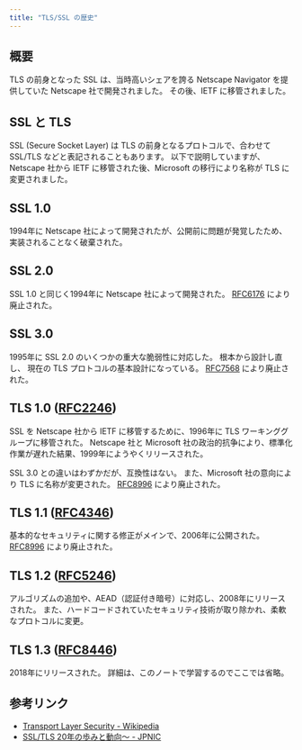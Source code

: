 ```yaml
---
title: "TLS/SSL の歴史"
---
```


## 概要

TLS の前身となった SSL は、当時高いシェアを誇る Netscape Navigator を提供していた Netscape 社で開発されました。
その後、IETF に移管されました。

## SSL と TLS

SSL (Secure Socket Layer) は TLS の前身となるプロトコルで、合わせて SSL/TLS などと表記されることもあります。
以下で説明していますが、Netscape 社から IETF に移管された後、Microsoft の移行により名称が TLS に変更されました。

## SSL 1.0

1994年に Netscape 社によって開発されたが、公開前に問題が発覚したため、実装されることなく破棄された。

## SSL 2.0

SSL 1.0 と同じく1994年に Netscape 社によって開発された。
[RFC6176](https://datatracker.ietf.org/doc/html/rfc6176) により廃止された。

## SSL 3.0

1995年に SSL 2.0 のいくつかの重大な脆弱性に対応した。
根本から設計し直し、 現在の TLS プロトコルの基本設計になっている。
[RFC7568](https://datatracker.ietf.org/doc/html/rfc7568) により廃止された。

## TLS 1.0 ([RFC2246](https://datatracker.ietf.org/doc/html/rfc2246))

SSL を Netscape 社から IETF に移管するために、1996年に TLS ワーキンググループに移管された。
Netscape 社と Microsoft 社の政治的抗争により、標準化作業が遅れた結果、1999年にようやくリリースされた。

SSL 3.0 との違いはわずかだが、互換性はない。
また、Microsoft 社の意向により TLS に名称が変更された。
[RFC8996](https://datatracker.ietf.org/doc/html/rfc8996) により廃止された。

## TLS 1.1 ([RFC4346](https://datatracker.ietf.org/doc/html/rfc4346))

基本的なセキュリティに関する修正がメインで、2006年に公開された。
[RFC8996](https://datatracker.ietf.org/doc/html/rfc8996) により廃止された。

## TLS 1.2 ([RFC5246](https://datatracker.ietf.org/doc/html/rfc5246))

アルゴリズムの追加や、AEAD（認証付き暗号）に対応し、2008年にリリースされた。
また、ハードコードされていたセキュリティ技術が取り除かれ、柔軟なプロトコルに変更。

## TLS 1.3 ([RFC8446](https://datatracker.ietf.org/doc/html/rfc8446))

2018年にリリースされた。
詳細は、このノートで学習するのでここでは省略。

## 参考リンク

- [Transport Layer Security - Wikipedia](https://ja.wikipedia.org/wiki/Transport_Layer_Security)
- [SSL/TLS 20年の歩みと動向～ - JPNIC](https://www.nic.ad.jp/ja/newsletter/No59/0800.html)
